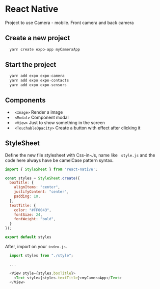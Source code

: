 # React Native

Project to use Camera - mobile. Front camera and back camera


## Create a new project

```js
  yarn create expo-app myCameraApp
```


## Start the project

```js
  yarn add expo expo-camera
  yarn add expo expo-contacts
  yarn add expo expo-sensors
```



## Components

- ` <Image>` Render a image
- ` <Modal>` Component modal
- ` <View>` Just to show something in the screen
- ` <TouchableOpacity>` Create a button with effect after clicking it

## StyleSheet

Define the new file stylesheet with Css-in-Js, name like ` style.js` and the code here always have be camelCase pattern syntax.
```js
import { StyleSheet } from 'react-native';

const styles = StyleSheet.create({
  boxTitle: {
    alignItems: "center",
    justifyContent: "center",
    padding: 10,
  },
  textTitle: {
    color: "#FF0043",
    fontSize: 24,
    fontWeight: "bold",
  }
});

export default styles
```

After, import on your `index.js`.
```js
  import styles from "./style";

  ...

  <View style={styles.boxTitle}>
    <Text style={styles.textTitle}>myCameraApp</Text>
  </View>
```
